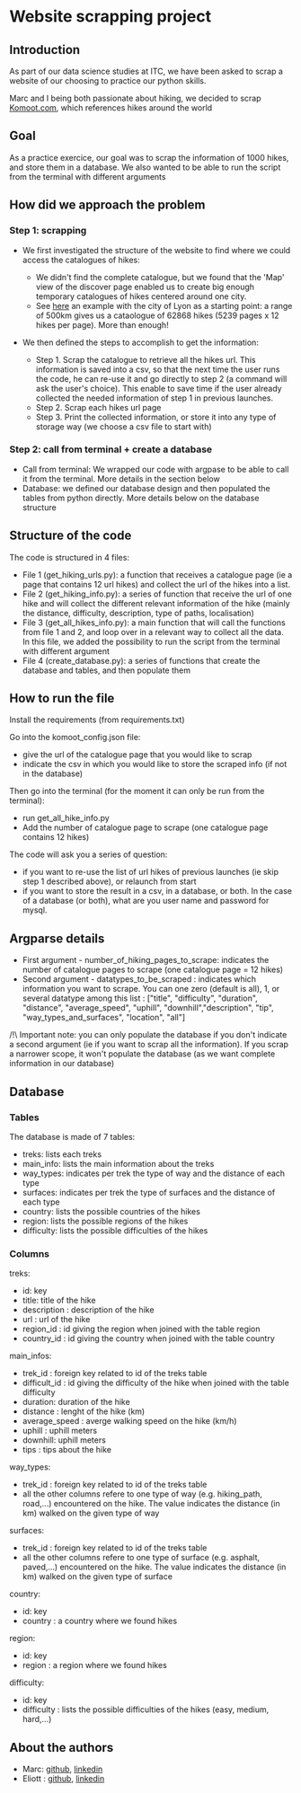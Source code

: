 
# Website scrapping project

## Introduction
As part of our data science studies at ITC, we have been asked to scrap a website of our choosing to practice our python skills.

Marc and I being both passionate about hiking, we decided to scrap [Komoot.com](https://www.komoot.com/), which references hikes around the world

## Goal

As a practice exercice, our goal was to scrap the information of 1000 hikes, and store them in a database. We also wanted to be able to run the script from the terminal with different arguments


## How did we approach the problem

### Step 1: scrapping

- We first investigated the structure of the website to find where we could access the catalogues of hikes:
   - We didn't find the complete catalogue, but we found that the 'Map' view of the discover page enabled us to create big enough temporary catalogues of hikes centered around one city.
   - See [here](https://www.komoot.com/discover/Lyon/@45.7575926%2C4.8323239/tours?max_distance=500000&sport=hike&map=true) an example with the city of Lyon as a starting point: a range of 500km gives us a cataologue of 62868 hikes (5239 pages x 12 hikes per page). More than enough!

- We then defined the steps to accomplish to get the information:
   - Step 1. Scrap the catalogue to retrieve all the hikes url. This information is saved into a csv, so that the next time the user runs the code, he can re-use it and go directly to step 2 (a command will ask the user's choice). This enable to save time if the user already collected the needed information of step 1 in previous launches.
   - Step 2. Scrap each hikes url page 
   - Step 3. Print the collected information, or store it into any type of storage way (we choose a csv file to start with) 

### Step 2: call from terminal + create a database

- Call from terminal: We wrapped our code with argpase to be able to call it from the terminal. More details in the section below
- Database: we defined our database design and then populated the tables from python directly. More details below on the database structure


## Structure of the code

The code is structured in 4 files:
- File 1 (get_hiking_urls.py): a function that receives a catalogue page (ie a page that contains 12 url hikes) and collect the url of the hikes into a list. 
- File 2 (get_hiking_info.py): a series of function that receive the url of one hike and will collect the different relevant information of the hike (mainly the distance, difficulty, description, type of paths, localisation)
- File 3 (get_all_hikes_info.py): a main function that will call the functions from file 1 and 2, and loop over in a relevant way to collect all the data. In this file, we added the possibility to run the script from the terminal with different argument
- File 4 (create_database.py): a series of functions that create the database and tables, and then populate them



## How to run the file

Install the requirements (from requirements.txt)

Go into the komoot_config.json file:
- give the url of the catalogue page that you would like to scrap 
- indicate the csv in which you would like to store the scraped info (if not in the database)

Then go into the terminal (for the moment it can only be run from the terminal):
- run get_all_hike_info.py
- Add the number of catalogue page to scrape (one catalogue page contains 12 hikes)

The code will ask you a series of question:
- if you want to re-use the list of url hikes of previous launches (ie skip step 1 described above), or relaunch from start
- if you want to store the result in a csv, in a database, or both. In the case of a database (or both), what are you user name and password for mysql. 




## Argparse details

- First argument - number_of_hiking_pages_to_scrape: indicates the number of catalogue pages to scrape (one catalogue page = 12 hikes)
- Second argument - datatypes_to_be_scraped : indicates which information you want to scrape. You can one zero (default is all), 1, or several datatype among this list : ["title", "difficulty", "duration", "distance", "average_speed", "uphill", "downhill","description", "tip", "way_types_and_surfaces", "location", "all"]

/!\ Important note: you can only populate the database if you don't indicate a second argument (ie if you want to scrap all the information). If you scrap a narrower scope, it won't populate the database (as we want complete information in our database)

## Database 

### Tables

The database is made of 7 tables:
- treks: lists each treks 
- main_info: lists the main information about the treks
- way_types: indicates per trek the type of way and the distance of each type
- surfaces: indicates per trek the type of surfaces and the distance of each type
- country: lists the possible countries of the hikes
- region: lists the possible regions of the hikes
- difficulty: lists the possible difficulties of the hikes


### Columns

treks:
- id: key
- title: title of the hike
- description : description of the hike
- url : url of the hike
- region_id : id giving the region when joined with the table region
- country_id : id giving the country when joined with the table country

main_infos:
- trek_id : foreign key related to id of the treks table
- difficult_id : id giving the difficulty of the hike when joined with the table difficulty
- duration: duration of the hike
- distance : lenght of the hike (km)
- average_speed : averge walking speed on the hike (km/h)
- uphill : uphill meters 
- downhill: uphill meters
- tips : tips about the hike

way_types: 
- trek_id : foreign key related to id of the treks table
- all the other columns refere to one type of way (e.g. hiking_path, road,...) encountered on the hike. The value indicates the distance (in km) walked on the given type of way

surfaces:
- trek_id : foreign key related to id of the treks table
- all the other columns refere to one type of surface (e.g. asphalt, paved,...) encountered on the hike. The value indicates the distance (in km) walked on the given type of surface

country:
- id: key
- country : a country where we found hikes

region:
- id: key
- region : a region where we found hikes

difficulty:
- id: key
- difficulty : lists the possible difficulties of the hikes (easy, medium, hard,...)

## About the authors

- Marc: [github](https://github.com/MarcAlexanderLevinson/), [linkedin](https://www.linkedin.com/in/marclevinson070/)
- Eliott : [github](https://github.com/eliottcaen/), [linkedin](https://www.linkedin.com/in/eliott-c-a4a32884/)